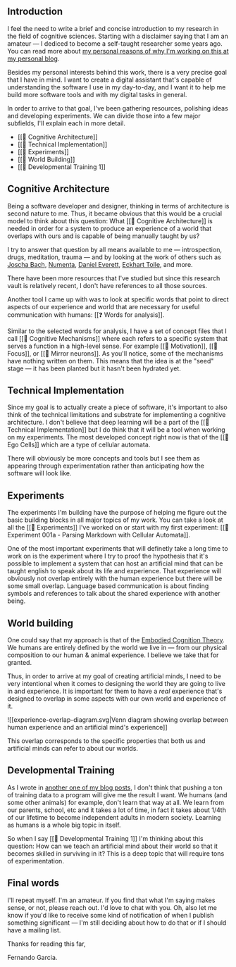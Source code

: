## Introduction

I feel the need to write a brief and concise introduction to my research in the field of cognitive sciences. Starting with a disclaimer saying that I am an amateur — I dediced to become a self-taught researcher some years ago. You can read more about [my personal reasons of why I'm working on this at my personal blog](https://fernando.works/journal/why-i-want-to-build-artificial-minds/).

Besides my personal interests behind this work, there is a very precise goal that I have in mind. I want to create a digital assistant that's capable of understanding the software I use in my day-to-day, and I want it to help me build more software tools and with my digital tasks in general.

In order to arrive to that goal, I've been gathering resources, polishing ideas and developing experiments. We can divide those into a few major subfields, I'll explain each in more detail.

* [[📝 Cognitive Architecture]]
* [[📝 Technical Implementation]]
* [[📝 Experiments]]
* [[📝 World Building]]
* [[📝 Developmental Training 1]]


## Cognitive Architecture

Being a software developer and designer, thinking in terms of architecture is second nature to me. Thus, it became obvious that this would be a crucial model to think about this question: What [[📝 Cognitive Architecture]] is needed in order for a system to produce an experience of a world that overlaps with ours and is capable of being manually taught by us?

I try to answer that question by all means available to me — introspection, drugs, meditation, trauma — and by looking at the work of others such as [Joscha Bach](https://bach.ai/), [Numenta](https://numenta.com/), [Daniel Everett](https://en.wikipedia.org/wiki/Daniel_Everett), [Eckhart Tolle](https://en.wikipedia.org/wiki/Eckhart_Tolle), and more.

There have been more resources that I've studied but since this research vault is relatively recent, I don't have references to all those sources.

Another tool I came up with was to look at specific words that point to direct aspects of our experience and world that are necessary for useful communication with humans: [[❓ Words for analysis]].

Similar to the selected words for analysis, I have a set of concept files that I call [[📝 Cognitive Mechanisms]] where each refers to a specific system that serves a function in a high-level sense. For example [[🧩 Motivation]], [[🧩 Focus]], or [[🧩 Mirror neurons]]. As you'll notice, some of the mechanisms have nothing written on them. This means that the idea is at the "seed" stage — it has been planted but it hasn't been hydrated yet.


## Technical Implementation

Since my goal is to actually create a piece of software, it's important to also think of the technical limitations and substrate for implementing a cognitive architecture. I don't believe that deep learning will be a part of the [[📝 Technical Implementation]] but I do think that it will be a tool when working on my experiments. The most developed concept right now is that of the [[📝 Ego Cells]] which are a type of cellular automata.

There will obviously be more concepts and tools but I see them as appearing through experimentation rather than anticipating how the software will look like.


## Experiments

The experiments I'm building have the purpose of helping me figure out the basic building blocks in all major topics of my work. You can take a look at all the [[📝 Experiments]] I've worked on or start with my first experiment: [[🔬 Experiment 001a - Parsing Markdown with Cellular Automata]].

One of the most important experiments that will definetly take a long time to work on is the experiment where I try to proof the hypothesis that it's possible to implement a system that can host an artificial mind that can be taught english to speak about its life and experience. That experience will obviously not overlap entirely with the human experience but there will be some small overlap. Language based communication is about finding symbols and references to talk about the shared experience with another being.


## World building

One could say that my approach is that of the [Embodied Cognition Theory](https://en.wikipedia.org/wiki/Embodied_cognition). We humans are entirely defined by the world we live in — from our physical composition to our human & animal experience. I believe we take that for granted.

Thus, in order to arrive at my goal of creating artificial minds, I need to be very intentional when it comes to designing the world they are going to live in and experience. It is important for them to have a _real_ experience that's designed to overlap in some aspects with our own world and experience of it.

![[experience-overlap-diagram.svg|Venn diagram showing overlap between human experience and an artificial mind's experience]]

This overlap corresponds to the specific properties that both us and artificial minds can refer to about our worlds.

## Developmental Training

As I wrote in [another one of my blog posts](https://fernando.works/journal/the-problem-with-ai/), I don't think that pushing a ton of training data to a program will give me the result I want. We humans (and some other animals) for example, don't learn that way at all. We learn from our parents, school, etc and it takes a lot of time, in fact it takes about 1/4th of our lifetime to become independent adults in modern society. Learning as humans is a whole big topic in itself.

So when I say [[📝 Developmental Training 1]] I'm thinking about this question: How can we teach an artificial mind about their world so that it becomes skilled in surviving in it? This is a deep topic that will require tons of experimentation.


## Final words

I'll repeat myself. I'm an amateur. If you find that what I'm saying makes sense, or not, please reach out. I'd love to chat with you. Oh, also let me know if you'd like to receive some kind of notification of when I publish something significant — I'm still deciding about how to do that or if I should have a mailing list.

Thanks for reading this far,

Fernando Garcia.